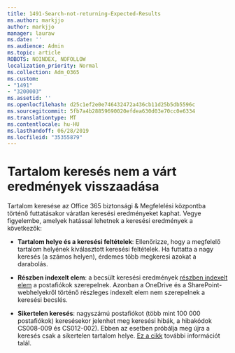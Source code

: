 ```yaml
---
title: 1491-Search-not-returning-Expected-Results
ms.author: markjjo
author: markjjo
manager: lauraw
ms.date: ''
ms.audience: Admin
ms.topic: article
ROBOTS: NOINDEX, NOFOLLOW
localization_priority: Normal
ms.collection: Adm_O365
ms.custom:
- "1491"
- "3200003"
ms.assetid: ''
ms.openlocfilehash: d25c1ef2e0e746432472a436cb11d25b5db5596c
ms.sourcegitcommit: 5fb7a4b28859690020efdea630d03e70cc0e6334
ms.translationtype: MT
ms.contentlocale: hu-HU
ms.lasthandoff: 06/28/2019
ms.locfileid: "35355879"
---
```

# <a name="content-search-not-returning-expected-results"></a>Tartalom keresés nem a várt eredmények visszaadása

Tartalom keresése az Office 365 biztonsági & Megfelelési központba történő futtatásakor váratlan keresési eredményeket kaphat. Vegye figyelembe, amelyek hatással lehetnek a keresési eredmények a következők:

- **Tartalom helye és a keresési feltételek**: Ellenőrizze, hogy a megfelelő tartalom helyének kiválasztott keresési feltételek. Ha futtatta a nagy keresés (a számos helyen), érdemes több megkeresi azokat a darabolás.

- **Részben indexelt elem**: a becsült keresési eredmények [részben indexelt elem](https://docs.microsoft.com/office365/securitycompliance/partially-indexed-items-in-content-search) a postafiókok szerepelnek. Azonban a OneDrive és a SharePoint-webhelyekről történő részleges indexelt elem nem szerepelnek a keresési becslés.

- **Sikertelen keresés**: nagyszámú postafiókot (több mint 100 000 postafiókok) keresésekor jelenhet meg keresési hibák, a hibakódok CS008-009 és CS012-002). Ebben az esetben próbálja meg újra a keresés csak a sikertelen tartalom helye. [Ez a cikk](https://docs.microsoft.com/office365/securitycompliance/retry-failed-content-search) további információt talál.
